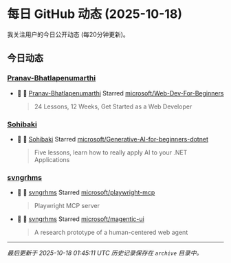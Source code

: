 # 每日 GitHub 动态 (2025-10-18)

我关注用户的今日公开动态 (每20分钟更新)。

## 今日动态

### [Pranav-Bhatlapenumarthi](https://github.com/Pranav-Bhatlapenumarthi)
- 🌟 👤 [Pranav-Bhatlapenumarthi](https://github.com/Pranav-Bhatlapenumarthi) Starred [microsoft/Web-Dev-For-Beginners](https://github.com/microsoft/Web-Dev-For-Beginners)
  > 24 Lessons, 12 Weeks, Get Started as a Web Developer

### [Sohibaki](https://github.com/Sohibaki)
- 🌟 👤 [Sohibaki](https://github.com/Sohibaki) Starred [microsoft/Generative-AI-for-beginners-dotnet](https://github.com/microsoft/Generative-AI-for-beginners-dotnet)
  > Five lessons, learn how to really apply AI to your .NET Applications

### [svngrhms](https://github.com/svngrhms)
- 🌟 👤 [svngrhms](https://github.com/svngrhms) Starred [microsoft/playwright-mcp](https://github.com/microsoft/playwright-mcp)
  > Playwright MCP server
- 🌟 👤 [svngrhms](https://github.com/svngrhms) Starred [microsoft/magentic-ui](https://github.com/microsoft/magentic-ui)
  > A research prototype of a human-centered web agent


---
*最后更新于 2025-10-18 01:45:11 UTC*
*历史记录保存在 `archive` 目录中。*
